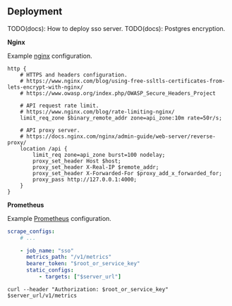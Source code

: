 ## Deployment

TODO(docs): How to deploy sso server.
TODO(docs): Postgres encryption.

**Nginx**

Example [nginx](https://www.nginx.com/) configuration.

```nginx
http {
    # HTTPS and headers configuration.
    # https://www.nginx.com/blog/using-free-ssltls-certificates-from-lets-encrypt-with-nginx/
    # https://www.owasp.org/index.php/OWASP_Secure_Headers_Project

    # API request rate limit.
    # https://www.nginx.com/blog/rate-limiting-nginx/
    limit_req_zone $binary_remote_addr zone=api_zone:10m rate=50r/s;

    # API proxy server.
    # https://docs.nginx.com/nginx/admin-guide/web-server/reverse-proxy/
    location /api {
        limit_req zone=api_zone burst=100 nodelay;
        proxy_set_header Host $host;
        proxy_set_header X-Real-IP $remote_addr;
        proxy_set_header X-Forwarded-For $proxy_add_x_forwarded_for;
        proxy_pass http://127.0.0.1:4000;
    }
}
```

**Prometheus**

Example [Prometheus](https://prometheus.io/) configuration.

```yml
scrape_configs:
    # ...

    - job_name: "sso"
      metrics_path: "/v1/metrics"
      bearer_token: "$root_or_service_key"
      static_configs:
          - targets: ["$server_url"]
```

```shell
curl --header "Authorization: $root_or_service_key" $server_url/v1/metrics
```
